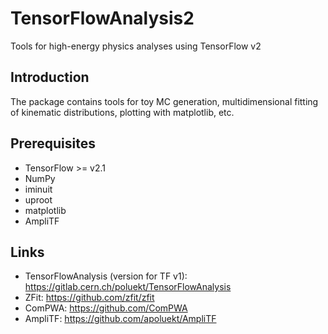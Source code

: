 # TensorFlowAnalysis2
Tools for high-energy physics analyses using TensorFlow v2

## Introduction

The package contains tools for toy MC generation, multidimensional fitting of kinematic distributions, 
plotting with matplotlib, etc. 

## Prerequisites

   * TensorFlow >= v2.1
   * NumPy
   * iminuit 
   * uproot 
   * matplotlib
   * AmpliTF

## Links

   * TensorFlowAnalysis (version for TF v1): https://gitlab.cern.ch/poluekt/TensorFlowAnalysis
   * ZFit: https://github.com/zfit/zfit
   * ComPWA: https://github.com/ComPWA
   * AmpliTF: https://github.com/apoluekt/AmpliTF
